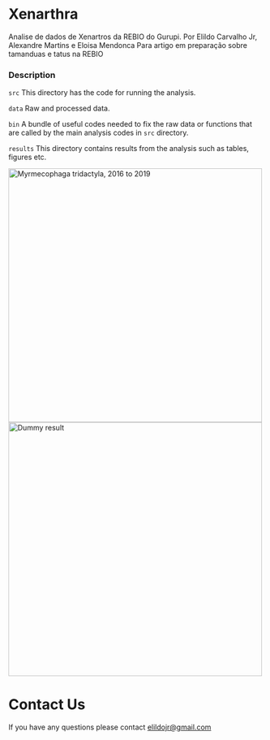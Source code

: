 # Xenarthra
Analise de dados de Xenartros da REBIO do Gurupi.
Por Elildo Carvalho Jr, Alexandre Martins e Eloisa Mendonca
Para artigo em preparação sobre tamanduas e tatus na REBIO


### Description
```src``` This directory has the code for running the analysis.

```data``` Raw and processed data. 

```bin``` A bundle of useful codes needed to fix the raw data or functions that are called by the main analysis codes in ```src``` directory.

```results``` This directory contains results from the analysis such as tables, figures etc. 


<img src="results/Myrmecophaga tridactyla.jpg" title="Myrmecophaga tridactyla, 2016 to 2019" width="500">

<img src="results/dummy_elevation_psi.jpg" title="Dummy result" width="500">

# Contact Us
If you have any questions please contact <elildojr@gmail.com>
